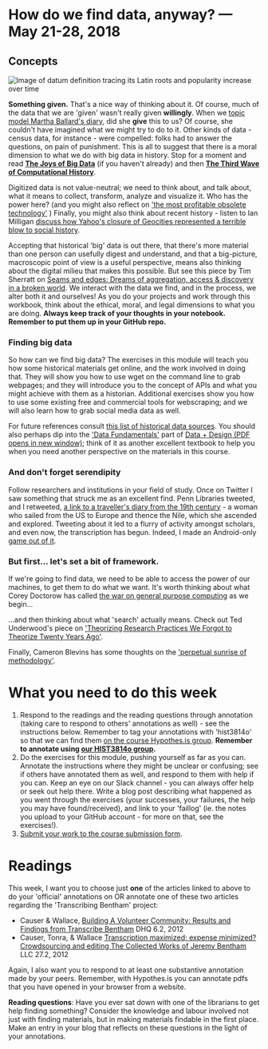 # How do we find data, anyway? &mdash; May 21-28, 2018

## Concepts

![Image of datum definition tracing its Latin roots and popularity increase over time](http://i.imgur.com/xvNbwKt.png)

**Something given.** That's a nice way of thinking about it. Of course, much of the data that we are 'given' wasn't really given **willingly**. When we [topic model Martha Ballard's diary](http://www.cameronblevins.org/posts/topic-modeling-martha-ballards-diary/), did she **give** this to us? Of course, she couldn't have imagined what we might try to do to it. Other kinds of data - census data, for instance - were compelled: folks had to answer the questions, on pain of punishment. This is all to suggest that there is a moral dimension to what we do with big data in history. Stop for a moment and read [**The Joys of Big Data**](http://www.themacroscope.org/?page_id=17) (if you haven't already) and then [**The Third Wave of Computational History**](http://www.themacroscope.org/?page_id=90).

Digitized data is not value-neutral; we need to think about, and talk about, what it means to collect, transform, analyze and visualize it. Who has the power here? (and you might also reflect on ['the most profitable obsolete technology'](http://www.huffingtonpost.com/jason-schmitt/academic-journals-the-mos_1_b_6368204.html) ) Finally, you might also think about recent history - listen to Ian Milligan [discuss how Yahoo's closure of Geocities represented a terrible blow to social history](http://codinghistory.com/podcast/code5/).

Accepting that historical 'big' data is out there, that there's more material than one person can usefully digest and understand, and that a big-picture, macroscopic point of view is a useful perspective, means also thinking about the digital milieu that makes this possible. But see this piece by Tim Sherratt on [Seams and edges: Dreams of aggregation, access & discovery in a broken world](http://discontents.com.au/seams-and-edges-dreams-of-aggregation-access-discovery-in-a-broken-world/). We interact with the data we find, and in the process, we alter both it and ourselves! As you do your projects and work through this workbook, think about the ethical, moral, and legal dimensions to what you are doing. **Always keep track of your thoughts in your notebook. Remember to put them up in your GitHub repo.**

### Finding big data
So how can we find big data? The exercises in this module will teach you how some historical materials get online, and the work involved in doing that. They will show you how to use wget on the command line to grab webpages; and they will introduce you to the concept of APIs and what you might achieve with them as a historian. Additional exercises show you how to use some existing free and commercial tools for webscraping; and we will also learn how to grab social media data as well.

For future references consult [this list of historical data sources](https://github.com/hist3907b-winter2015/module2-findingdata/blob/master/resources.md). You should also perhaps dip into the ['Data Fundamentals'](https://trinachi.github.io/data-design-builds/part01.html) part of [Data + Design (PDF opens in new window)](http://orm-atlas2-prod.s3.amazonaws.com/pdf/13a07b19e01a397d8855c0463d52f454.pdf); think of it as another excellent textbook to help you when you need another perspective on the materials in this course.

### And don't forget serendipity
Follow researchers and institutions in your field of study. Once on Twitter I saw something that struck me as an excellent find. Penn Libraries tweeted, and I retweeted, [a link to a traveller's diary from the 19th century](http://dla.library.upenn.edu/dla/medren/detail.html?id=MEDREN_5103295) - a woman who sailed from the US to Europe and thence the Nile, which she ascended and explored. Tweeting about it led to a flurry of activity amongst scholars, and even now, the transcription has begun. Indeed, I made an Android-only [game out of it](https://www.dropbox.com/s/sviayk1qu0cad23/original-diary-in-attic-msudai.zip?dl=0).

### But first... let's set a bit of framework.
If we're going to find data, we need to be able to access the power of our machines, to get them to do what we want. It's worth thinking about what Corey Doctorow has called [the war on general purpose computing](http://boingboing.net/2012/08/23/civilwar.html) as we begin...

...and then thinking about what 'search' actually means. Check out Ted Underwood's piece on ['Theorizing Research Practices We Forgot to Theorize Twenty Years Ago'](https://www.ideals.illinois.edu/handle/2142/50034).

Finally, Cameron Blevins has some thoughts on the ['perpetual sunrise of methodology'](http://www.cameronblevins.org/posts/perpetual-sunrise-methodology/).

# What you need to do this week

1. Respond to the readings and the reading questions through annotation (taking care to respond to others' annotations as well) - see the instructions below.  Remember to tag your annotations with 'hist3814o' so that we can find them [on the course Hypothes.is group](http://jonudell.net/h/facet.html?facet=tag&mode=documents&search=hist3814o). **Remember to annotate using [our HIST3814o group](https://hypothes.is/groups/886ipqWe/hist3814o).**
2. Do the exercises for this module, pushing yourself as far as you can. Annotate the instructions where they might be unclear or confusing; see if others have annotated them as well, and respond to them with help if you can. Keep an eye on our Slack channel - you can always offer help or seek out help there. Write a blog post describing what happened as you went through the exercises (your successes, your failures, the help you may have found/received), and link to your 'faillog' (ie. the notes you upload to your GitHub account - for more on that, see the exercises!).
3. [Submit your work to the course submission form](http://site.craftingdigitalhistory.ca/rubric-and-assessment.html#submitting-evidence).

# Readings

This week, I want you to choose just **one** of the articles linked to above to do your 'official' annotations on OR annotate one of these two articles regarding the 'Transcribing Bentham' project:

+ Causer & Wallace, [Building A Volunteer Community: Results and Findings from Transcribe Bentham](http://www.digitalhumanities.org/dhq/vol/6/2/000125/000125.html) DHQ 6.2, 2012
+ Causer, Tonra, & Wallace [Transcription maximized; expense minimized? Crowdsourcing and editing The Collected Works of Jeremy Bentham](http://llc.oxfordjournals.org/content/27/2/119.abstract) LLC 27.2, 2012

Again, I also want you to respond to at least one substantive annotation made by your peers. Remember, with Hypothes.is you can annotate pdfs that you have opened in your browser from a website.

**Reading questions**: Have you ever sat down with one of the librarians to get help finding something? Consider the knowledge and labour involved not just with finding materials, but in making materials findable in the first place. Make an entry in your blog that reflects on these questions in the light of your annotations.
